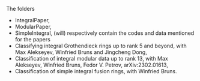 The folders 
- IntegralPaper, 
- ModularPaper, 
- SimpleIntegral,
(will) respectively contain the codes and data mentioned for the papers
- Classifying integral Grothendieck rings up to rank 5 and beyond, with Max Alekseyev, Winfried Bruns and Jingcheng Dong,
- Classification of integral modular data up to rank 13, with Max Alekseyev, Winfried Bruns, Fedor V. Petrov, arXiv:2302.01613,
- Classification of simple integral fusion rings, with Winfried Bruns.
